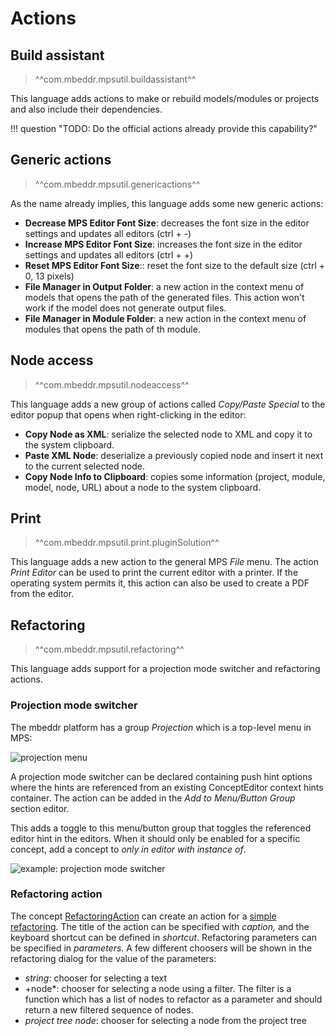 # Actions

## Build assistant

> ^^com.mbeddr.mpsutil.buildassistant^^

This language adds actions to make or rebuild models/modules or projects and also include their
dependencies.

!!! question "TODO: Do the official actions already provide this capability?"

## Generic actions

> ^^com.mbeddr.mpsutil.genericactions^^

As the name already implies, this language adds some new generic actions:

- **Decrease MPS Editor Font Size**: decreases the font size in the editor settings and updates all editors (ctrl + -)
- **Increase MPS Editor Font Size**: increases the font size in the editor settings and updates all editors (ctrl + +)
- **Reset MPS Editor Font Size**:: reset the font size to the default size (ctrl + 0, 13 pixels)
- **File Manager in Output Folder**: a new action in the context menu of models that opens the path of the generated files.
  This action won't work if the model does not generate output files.
- **File Manager in Module Folder**: a new action in the context menu of modules that opens the path of th module.

## Node access

> ^^com.mbeddr.mpsutil.nodeaccess^^

This language adds a new group of actions called *Copy/Paste Special* to the editor popup that opens when right-clicking
in the editor:

- **Copy Node as XML**: serialize the selected node to XML and copy it to the system clipboard.
- **Paste XML Node**: deserialize a previously copied node and insert it next to the current selected node.
- **Copy Node Info to Clipboard**: copies some information (project, module, model, node, URL) about a node to the system
  clipboard.

## Print

> ^^com.mbeddr.mpsutil.print.pluginSolution^^

This language adds a new action to the general MPS *File* menu. The action *Print Editor* can be used to print the current
editor with a printer. If the operating system permits it, this action can also be used to create a PDF from the editor.

## Refactoring

> ^^com.mbeddr.mpsutil.refactoring^^

This language adds support for a projection mode switcher and refactoring actions.

### Projection mode switcher

The mbeddr platform has a group *Projection* which is a top-level menu in MPS:

![projection menu](projection_menu.png)

A projection mode switcher can be declared containing push hint options where the hints are referenced from an existing ConceptEditor context hints container. The action
can be added in the *Add to Menu/Button Group* section editor.

This adds a toggle to this menu/button group that toggles the referenced editor hint in the editors. When it should only
be enabled for a specific concept, add a concept to *only in editor with instance of*.

![example: projection mode switcher](projection_mode_switcher_example.png)

### Refactoring action

The concept [RefactoringAction](http://127.0.0.1:63320/node?ref=1fc20ffe-f35b-4791-a0b7-d706bad5c49a%2Fr%3A18d75373-a465-46d0-9749-aacc22a947bc%28com.mbeddr.mpsutil.refactoring%2Fcom.mbeddr.mpsutil.refactoring.structure%29%2F7518061998923573137) can create an action for a [simple refactoring](https://www.jetbrains.com/help/mps/mps-refactoring.html). The title of the action can be specified with *caption,* and the keyboard shortcut can
be defined in *shortcut*. Refactoring parameters can be specified in *parameters*. A few different choosers will be shown in
the refactoring dialog for the value of the parameters:

- *string*: chooser for selecting a text
- +node*: chooser for selecting a node using a filter. The filter is a function which has a list of nodes to refactor as a parameter and
  should return a new filtered sequence of nodes.
- *project tree node*: chooser for selecting a node from the project tree


